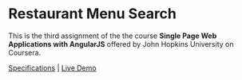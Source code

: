 # Restaurant Menu Search

This is the third assignment of the the course **Single Page Web Applications with AngularJS** offered by John Hopkins University on Coursera.

[Specifications](https://github.com/jhu-ep-coursera/fullstack-course5/blob/master/assignments/assignment3/Assignment-3.md) | [Live Demo](https://arun1595.github.io/angular-a-first-encounter/Assignments/restaurant-menu-search)
